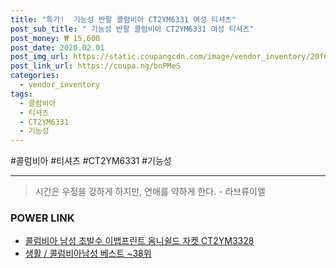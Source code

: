 ```yaml
--- 
title: "특가!  기능성 반팔 콜럼비아 CT2YM6331 여성 티셔츠" 
post_sub_title: " 기능성 반팔 콜럼비아 CT2YM6331 여성 티셔츠" 
post_money: ₩ 15,600 
post_date: 2020.02.01 
post_img_url: https://static.coupangcdn.com/image/vendor_inventory/20f0/db4cb317be07377525fe1376d67bfc2ec920a027354f14d0dbe21400bb41.jpg 
post_link_url: https://coupa.ng/bnPMeS 
categories: 
  - vendor_inventory 
tags: 
  - 콜럼비아 
  - 티셔츠 
  - CT2YM6331 
  - 기능성 
--- 
```

  #콜럼비아 #티셔츠 #CT2YM6331 #기능성 
<hr> 

> 시간은 우정을 강하게 하지만, 연애를 약하게 한다. - 라브류이엘 


### POWER LINK

* <a href="https://blog.naver.com/fasyy4321/221777438501" target="_blank">콜럼비아 남성 초발수 이뱁프린트 옴니쉴드 자켓 CT2YM3328</a>
* <a href="https://blog.naver.com/santokki14/221777258782" target="_blank">생활 / 콜럼비아남성 베스트 ~38위</a>
